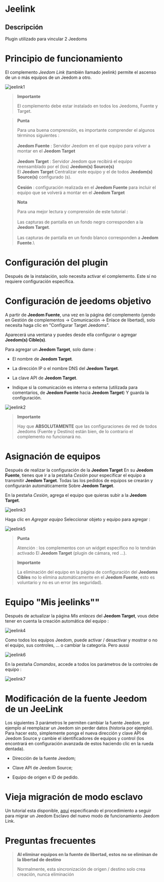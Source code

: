 Jeelink 
=======

Descripción 
-----------

Plugin utilizado para vincular 2 Jeedoms

Principio de funcionamiento 
==========================

El complemento *Jeedom Link* (también llamado jeelink) permite el ascenso de un
o más equipos de un Jeedom a otro.

![jeelink1](../images/jeelink1.png)

> **Importante**
>
> El complemento debe estar instalado en todos los Jeedoms, Fuente
> y Target.

> **Punta**
>
> Para una buena comprensión, es importante comprender el
> algunos términos siguientes :\
> \
> **Jeedom Fuente** : Servidor Jeedom en el que
> equipo para volver a montar en el **Jeedom Target**\
> \
> **Jeedom Target** : Servidor Jeedom que recibirá el equipo reensamblado
> por el (los) **Jeedom(s) Source(s)**\
> El **Jeedom Target** Centralizar este equipo y el de todos
> **Jeedom(s) Source(s)** configurado (s). \
> \
> **Cesión** : configuración realizada en el **Jeedom Fuente**
> para incluir el equipo que se volverá a montar en el **Jeedom
> Target**

> **Nota**
>
> Para una mejor lectura y comprensión de este tutorial :\
> \
> Las capturas de pantalla en un fondo negro corresponden a la **Jeedom Target**.\
> \
> Las capturas de pantalla en un fondo blanco corresponden a **Jeedom Fuente**.\

Configuración del plugin 
=======================

Después de la instalación, solo necesita activar el complemento. Este sí
no requiere configuración específica.

Configuración de jeedoms objetivo 
================================

A partir de **Jeedom Fuente**, una vez en la página del complemento (yendo
en Gestión de complementos → Comunicación → Enlace de libertad), solo necesita
haga clic en "Configurar Target Jeedoms".

Aparecerá una ventana y puedes desde ella
configurar o agregar **Jeedom(s) Cible(s)**.

Para agregar un **Jeedom Target**, solo dame :

-   El nombre de **Jeedom Target**.

-   La dirección IP o el nombre DNS del **Jeedom Target**.

-   La clave API de **Jeedom Target**.

-   Indique si la comunicación es interna o externa (utilizada para
    comentarios, de **Jeedom Fuente** hacia **Jeedom
    Target**) Y guarda la configuración.

![jeelink2](../images/jeelink2.png)

> **Importante**
>
> Hay que **ABSOLUTAMENTE** que las configuraciones de red de todos
> Jeedoms (Fuente y Destino) están bien, de lo contrario el complemento no funcionará
> no.

Asignación de equipos 
===========================

Después de realizar la configuración de la **Jeedom Target** En su
**Jeedom Fuente**, tienes que ir a la pestaña *Cesión* pour
especificar el equipo a transmitir **Jeedom Target**. Todas las
los pedidos de equipos se crearán y configurarán automáticamente
Sobre **Jeedom Target**.

En la pestaña *Cesión*, agrega el equipo que quieras
subir a la **Jeedom Target**.

![jeelink3](../images/jeelink3.png)

Haga clic en *Agregar equipo* Seleccionar objeto y equipo
para agregar :

![jeelink5](../images/jeelink5.png)

> **Punta**
>
> Atención : los complementos con un widget específico no lo tendrán activado
> El **Jeedom Target** (plugin de cámara, red ...).

> **Importante**
>
> La eliminación del equipo en la página de configuración del
> **Jeedoms Cibles** no lo elimina automáticamente en el **Jeedom
> Fuente**, esto es voluntario y no es un error (es seguridad).

Equipo "Mis jeelinks"" 
==============================

Después de actualizar la página *Mis enlaces* del **Jeedom Target**, vous
debe tener en cuenta la creación automática del equipo :

![jeelink4](../images/jeelink4.png)

Como todos los equipos Jeedom, puede activar / desactivar y mostrar
o no el equipo, sus controles, ... o cambiar la categoría. Pero
aussi

![jeelink6](../images/jeelink6.png)

En la pestaña *Comandos*, accede a todos los parámetros de la
controles de equipo :

![jeelink7](../images/jeelink7.png)

Modificación de la fuente Jeedom de un JeeLink 
==========================================

Los siguientes 3 parámetros le permiten cambiar la fuente Jeedom,
por ejemplo al reemplazar un Jeedom sin perder datos
(historia por ejemplo). Para hacer esto, simplemente ponga el
nueva dirección y clave API de Jeedom Source y cambie el
identificadores de equipos y control (los encontrará en
configuración avanzada de estos haciendo clic en la rueda dentada).

-   Dirección de la fuente Jeedom;

-   Clave API de Jeedom Source;

-   Equipo de origen e ID de pedido.

Vieja migración de modo esclavo
=============================

Un tutorial esta disponible,
[aquí](https://jeedom.github.io/documentation/howto/es_ES/jeelink.migration.html)
especificando el procedimiento a seguir para migrar un Jeedom
Esclavo del nuevo modo de funcionamiento Jeedom Link.

Preguntas frecuentes 
===

>**Al eliminar equipos en la fuente de libertad, estos no se eliminan de la libertad de destino**
>
>Normalmente, esta sincronización de origen / destino solo crea creación, nunca eliminación
